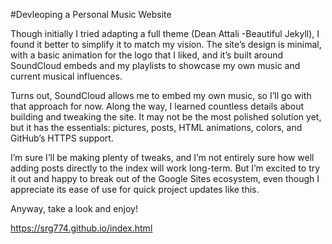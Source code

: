#Devleoping a Personal Music Website

Though initially I tried adapting a full theme  (Dean Attali -Beautiful Jekyll), I found it better to simplify it to match my vision. The site’s design is minimal, with a basic animation for the logo that I liked, and it’s built around SoundCloud embeds and my playlists to showcase my own music and current musical influences.

Turns out, SoundCloud allows me to embed my own music, so I’ll go with that approach for now. Along the way, I learned countless details about building and tweaking the site. It may not be the most polished solution yet, but it has the essentials: pictures, posts, HTML animations, colors, and GitHub’s HTTPS support. 

I’m sure I’ll be making plenty of tweaks, and I’m not entirely sure how well adding posts directly to the index will work long-term. But I’m excited to try it out and happy to break out of the Google Sites ecosystem, even though I appreciate its ease of use for quick project updates like this.

Anyway, take a look and enjoy!


https://srg774.github.io/index.html
